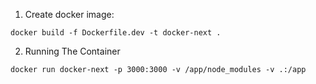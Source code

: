 1. Create docker image:
```
docker build -f Dockerfile.dev -t docker-next .
```

2. Running The Container
```
docker run docker-next -p 3000:3000 -v /app/node_modules -v .:/app
```